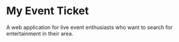 # My Event Ticket

A web application for live event enthusiasts who want to search for entertainment in their area.
